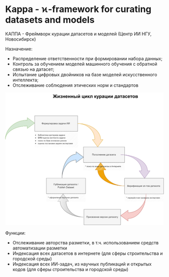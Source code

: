 # Kappa - ϰ-framework for curating datasets and models
КАППА - Фреймворк курации датасетов и моделей
(Центр ИИ НГУ, Новосибирск)

Назначение:

* Распределение ответственности при формировании набора данных;
* Контроль за обучением моделей машинного обучения с обратной связью на датасет;
* Испытание цифровых двойников на базе моделей искусственного интеллекта;
* Отслеживание соблюдения этических норм и стандартов


![](kappa-rus.png)

Функции:

* Отслеживание авторства  разметки, в т.ч. использованием средств автоматизации разметки
* Индексация всех датасетов в интернете (для сферы строительства и городской среды)
* Индексация всех ИИ-задач, из научных публикаций и открытых кодов (для сферы строительства и городской среды)

